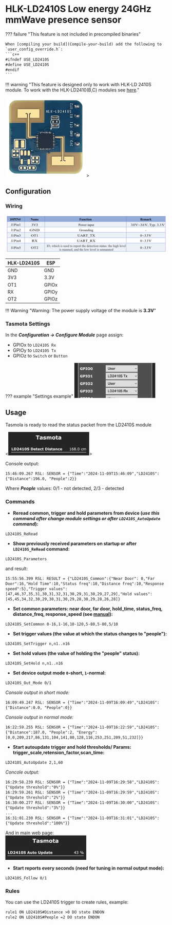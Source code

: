 # HLK-LD2410S Low energy 24GHz mmWave presence sensor

??? failure "This feature is not included in precompiled binaries"

    When [compiling your build](Compile-your-build) add the following to `user_config_override.h`:
    ```c++
    #ifndef USE_LD2410S
    #define USE_LD2410S
    #endif
    ```

!!! warning "This feature is designed only to work with HLK-LD 2410S module. To work with the HLK-LD2410(B,C) modules see [here](HLK-LD2410.md)."

<img src="../_media/devices/HLK/LD2410S/LD2410s_board.png" width=50%>>

## Configuration
### Wiring
![HLK-LD2410S-wiring](_media/devices/HLK/LD2410S/2410S_pinout.png)

| HLK-LD2410S  | ESP |
|---|---|
|GND   |GND
|3V3   | 3.3V
|OT1   | GPIOx
|RX   | GPIOy
|OT2    | GPIOz

!!! Warning "Warning: The power supply voltage of the module is **3.3V**"

### Tasmota Settings
In the **_Configuration -> Configure Module_** page assign:

- GPIOx to `LD2410S Rx`
- GPIOy to `LD2410S Tx`
- GPIOz to `Switch` or `Button`

??? example "Settings example"
    <img src="../_media/devices/HLK/LD2410S/LD2410S_setting.png" width=50%>

## Usage
Tasmola is ready to read the status packet from the LD2410S module

<<img src="../_media/devices/HLK/LD2410S/LD2410S_web.png" width=50%>>

Console output:
```
15:46:09.267 RSL: SENSOR = {"Time":"2024-11-09T15:46:09","LD2410S":{"Distance":196.0, "People":2}}
```
Where **_People_** values: 0/1 - not detected, 2/3 - detected

### Commands

- **Reread common, trigger and hold parameters from device (_use this command after change module settings or after `LD2410S_AutoUpdate` command_):**
```
LD2410S_ReRead
```
- **Show previously received parameters on startup or after `LD2410S_ReRead` command:**
```
LD2410S_Parameters
```
and result:
```
15:55:56.399 RSL: RESULT = {"LD2410S_Common":{"Near Door": 0,"Far Door":16,"Hold Time":10,"Status freq":10,"Distance freq":10,"Response speed":5},"Trigger values":[47,46,37,35,31,30,31,32,31,30,29,31,30,29,27,29],"Hold values":[45,45,34,32,30,29,30,31,30,29,28,30,29,28,26,28]}
```
- **Set common parameters: near door, far door, hold_time, status_freq, distance_freq, response_speed (see [manual](https://www.hlktech.net/)):**
```
LD2410S_SetCommon 0-16,1-16,10-120,5-80,5-80,5/10
```
- **Set trigger values (the value at which the status changes to "people"):**
```
LD2410S_SetTrigger n,n1..n16
```
- **Set hold values (the value of holding the "people" status):**
```
LD2410S_SetHold n,n1..n16
```
- **Set device output mode `0`-short, `1`-normal:**
```
LD2410S_Out_Mode 0/1
```
_Console output in short mode:_
```
16:09:49.247 RSL: SENSOR = {"Time":"2024-11-09T16:09:49","LD2410S":{"Distance":0.0, "People":0}}
```
_Console output in normal mode:_
```
16:22:59.255 RSL: SENSOR = {"Time":"2024-11-09T16:22:59","LD2410S":{"Distance":187.0, "People":2, "Energy":[0,0,209,217,86,131,104,141,80,128,116,253,251,209,51,232]}}
```
- **Start autoupdate trigger and hold thresholds/ Params: trigger_scale,retension_factor,scan_time:**
```
LD2410S_AutoUpdate 2,1,60
```
_Concole output:_
```
16:29:58.239 RSL: SENSOR = {"Time":"2024-11-09T16:29:58","LD2410S":{"Update threshold":"0%"}}
16:29:59.261 RSL: SENSOR = {"Time":"2024-11-09T16:29:59","LD2410S":{"Update threshold":"2%"}}
16:30:00.277 RSL: SENSOR = {"Time":"2024-11-09T16:30:00","LD2410S":{"Update threshold":"3%"}}
...
16:31:01.230 RSL: SENSOR = {"Time":"2024-11-09T16:31:01","LD2410S":{"Update threshold":"100%"}}
```
And in main web page:<br><img src="../_media/devices/HLK/LD2410S/LD2410S_update.png" width=50%>

- **Start reports every seconds (need for tuning in normal output mode):**
```
LD2410S_Follow 0/1
```

### Rules

You can use the LD2410S trigger to create rules, example:
```
rule1 ON LD2410S#Distance >0 DO state ENDON
rule2 ON LD2410S#People =2 DO state ENDON
```
